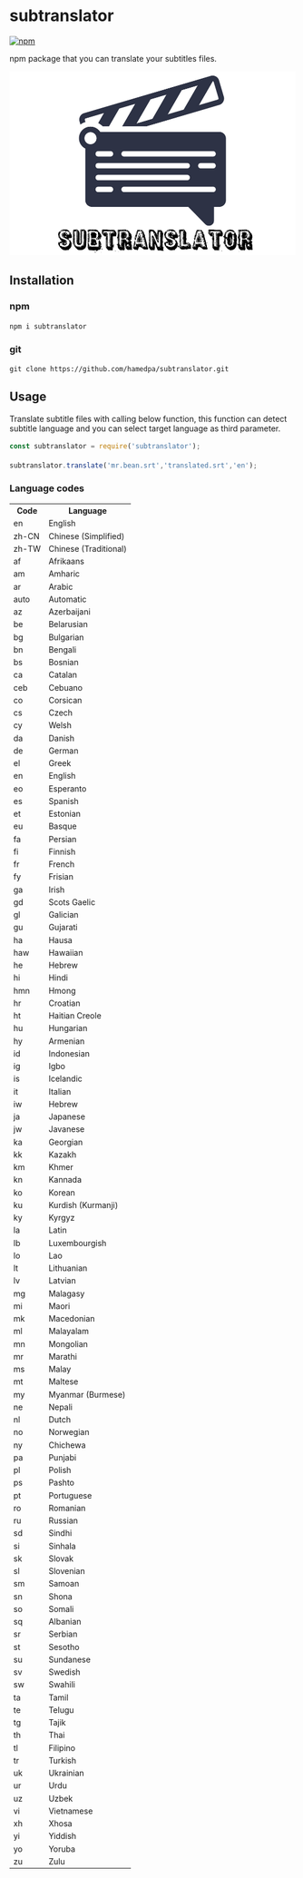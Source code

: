 # subtranslator
[![npm](https://img.shields.io/npm/v/subtranslator.svg?style=flat-square)](https://www.npmjs.com/package/subtranslator)


npm package that you can translate your subtitles files.

![alt text](https://github.com/hamedpa/subtranslator/blob/master/img/logo.png?raw</td>true)

## Installation

###  npm
```shell
npm i subtranslator
```

### git

```shell
git clone https://github.com/hamedpa/subtranslator.git
```

## Usage
Translate subtitle files with calling below function,
this function can detect subtitle language and you can select target language as third parameter.

```js
const subtranslator = require('subtranslator');

subtranslator.translate('mr.bean.srt','translated.srt','en');
```

### Language codes

<table>
  <tr>
    <th>Code</th>
    <th>Language</th>
    
  </tr>
  <tr>
    <td>en</td>
    <td>English</td>
  </tr>
    <tr>
    <td>zh-CN </td> 
    <td>Chinese (Simplified)</td>
    </tr>
    <tr>
    <td>zh-TW </td> 
    <td>Chinese (Traditional)</td>
    </tr>
    <tr>
    <td>af </td> 
    <td>Afrikaans</td>
    </tr>
    <tr>
    <td>am </td> 
    <td>Amharic</td>
    </tr>
    <tr>
    <td>ar </td> 
    <td>Arabic</td>
    </tr>
    <tr>
    <td>auto </td> 
    <td>Automatic</td>
    </tr>
    <tr>
    <td>az </td> 
    <td>Azerbaijani</td>
    </tr>
    <tr>
    <td>be </td> 
    <td>Belarusian</td>
    </tr>
    <tr>
    <td>bg </td> 
    <td>Bulgarian</td>
    </tr>
    <tr>
    <td>bn </td> 
    <td>Bengali</td>
    </tr>
    <tr>
    <td>bs </td> 
    <td>Bosnian</td>
    </tr>
    <tr>
    <td>ca </td> 
    <td>Catalan</td>
    </tr>
    <tr>
    <td>ceb </td> 
    <td>Cebuano</td>
    </tr>
    <tr>
    <td>co </td> 
    <td>Corsican</td>
    </tr>
    <tr>
    <td>cs </td> 
    <td>Czech</td>
    </tr>
    <tr>
    <td>cy </td> 
    <td>Welsh</td>
    </tr>
    <tr>
    <td>da </td> 
    <td>Danish</td>
    </tr>
    <tr>
    <td>de </td> 
    <td>German</td>
    </tr>
    <tr>
    <td>el </td> 
    <td>Greek</td>
    </tr>
    <tr>
    <td>en </td> 
    <td>English</td>
    </tr>
    <tr>
    <td>eo </td> 
    <td>Esperanto</td>
    </tr>
    <tr>
    <td>es </td> 
    <td>Spanish</td>
    </tr>
    <tr>
    <td>et </td> 
    <td>Estonian</td>
    </tr>
    <tr>
    <td>eu </td> 
    <td>Basque</td>
    </tr>
    <tr>
    <td>fa </td> 
    <td>Persian</td>
    </tr>
    <tr>
    <td>fi </td> 
    <td>Finnish</td>
    </tr>
    <tr>
    <td>fr </td> 
    <td>French</td>
    </tr>
    <tr>
    <td>fy </td> 
    <td>Frisian</td>
    </tr>
    <tr>
    <td>ga </td> 
    <td>Irish</td>
    </tr>
    <tr>
    <td>gd </td> 
    <td>Scots Gaelic</td>
    </tr>
    <tr>
    <td>gl </td> 
    <td>Galician</td>
    </tr>
    <tr>
    <td>gu </td> 
    <td>Gujarati</td>
    </tr>
    <tr>
    <td>ha </td> 
    <td>Hausa</td>
    </tr>
    <tr>
    <td>haw </td> 
    <td>Hawaiian</td>
    </tr>
    <tr>
    <td>he </td> 
    <td>Hebrew</td>
    </tr>
    <tr>
    <td>hi </td> 
    <td>Hindi</td>
    </tr>
    <tr>
    <td>hmn </td> 
    <td>Hmong</td>
    </tr>
    <tr>
    <td>hr </td> 
    <td>Croatian</td>
    </tr>
    <tr>
    <td>ht </td> 
    <td>Haitian Creole</td>
    </tr>
    <tr>
    <td>hu </td> 
    <td>Hungarian</td>
    </tr>
    <tr>
    <td>hy </td> 
    <td>Armenian</td>
    </tr>
    <tr>
    <td>id </td> 
    <td>Indonesian</td>
    </tr>
    <tr>
    <td>ig </td> 
    <td>Igbo</td>
    </tr>
    <tr>
    <td>is </td> 
    <td>Icelandic</td>
    </tr>
    <tr>
    <td>it </td> 
    <td>Italian</td>
    </tr>
    <tr>
    <td>iw </td> 
    <td>Hebrew</td>
    </tr>
    <tr>
    <td>ja </td> 
    <td>Japanese</td>
    </tr>
    <tr>
    <td>jw </td> 
    <td>Javanese</td>
    </tr>
    <tr>
    <td>ka </td> 
    <td>Georgian</td>
    </tr>
    <tr>
    <td>kk </td> 
    <td>Kazakh</td>
    </tr>
    <tr>
    <td>km </td> 
    <td>Khmer</td>
    </tr>
    <tr>
    <td>kn </td> 
    <td>Kannada</td>
    </tr>
    <tr>
    <td>ko </td> 
    <td>Korean</td>
    </tr>
    <tr>
    <td>ku </td> 
    <td>Kurdish (Kurmanji)</td>
    </tr>
    <tr>
    <td>ky </td> 
    <td>Kyrgyz</td>
    </tr>
    <tr>
    <td>la </td> 
    <td>Latin</td>
    </tr>
    <tr>
    <td>lb </td> 
    <td>Luxembourgish</td>
    </tr>
    <tr>
    <td>lo </td> 
    <td>Lao</td>
    </tr>
    <tr>
    <td>lt </td> 
    <td>Lithuanian</td>
    </tr>
    <tr>
    <td>lv </td> 
    <td>Latvian</td>
    </tr>
    <tr>
    <td>mg </td> 
    <td>Malagasy</td>
    </tr>
    <tr>
    <td>mi </td> 
    <td>Maori</td>
    </tr>
    <tr>
    <td>mk </td> 
    <td>Macedonian</td>
    </tr>
    <tr>
    <td>ml </td> 
    <td>Malayalam</td>
    </tr>
    <tr>
    <td>mn </td> 
    <td>Mongolian</td>
    </tr>
    <tr>
    <td>mr </td> 
    <td>Marathi</td>
    </tr>
    <tr>
    <td>ms </td> 
    <td>Malay</td>
    </tr>
    <tr>
    <td>mt </td> 
    <td>Maltese</td>
    </tr>
    <tr>
    <td>my </td> 
    <td>Myanmar (Burmese)</td>
    </tr>
    <tr>
    <td>ne </td> 
    <td>Nepali</td>
    </tr>
    <tr>
    <td>nl </td> 
    <td>Dutch</td>
    </tr>
    <tr>
    <td>no </td> 
    <td>Norwegian</td>
    </tr>
    <tr>
    <td>ny </td> 
    <td>Chichewa</td>
    </tr>
    <tr>
    <td>pa </td> 
    <td>Punjabi</td>
    </tr>
    <tr>
    <td>pl </td> 
    <td>Polish</td>
    </tr>
    <tr>
    <td>ps </td> 
    <td>Pashto</td>
    </tr>
    <tr>
    <td>pt </td> 
    <td>Portuguese</td>
    </tr>
    <tr>
    <td>ro </td> 
    <td>Romanian</td>
    </tr>
    <tr>
    <td>ru </td> 
    <td>Russian</td>
    </tr>
    <tr>
    <td>sd </td> 
    <td>Sindhi</td>
    </tr>
    <tr>
    <td>si </td> 
    <td>Sinhala</td>
    </tr>
    <tr>
    <td>sk </td> 
    <td>Slovak</td>
    </tr>
    <tr>
    <td>sl </td> 
    <td>Slovenian</td>
    </tr>
    <tr>
    <td>sm </td> 
    <td>Samoan</td>
    </tr>
    <tr>
    <td>sn </td> 
    <td>Shona</td>
    </tr>
    <tr>
    <td>so </td> 
    <td>Somali</td>
    </tr>
    <tr>
    <td>sq </td> 
    <td>Albanian</td>
    </tr>
    <tr>
    <td>sr </td> 
    <td>Serbian</td>
    </tr>
    <tr>
    <td>st </td> 
    <td>Sesotho</td>
    </tr>
    <tr>
    <td>su </td> 
    <td>Sundanese</td>
    </tr>
    <tr>
    <td>sv </td> 
    <td>Swedish</td>
    </tr>
    <tr>
    <td>sw </td> 
    <td>Swahili</td>
    </tr>
    <tr>
    <td>ta </td> 
    <td>Tamil</td>
    </tr>
    <tr>
    <td>te </td> 
    <td>Telugu</td>
    </tr>
    <tr>
    <td>tg </td> 
    <td>Tajik</td>
    </tr>
    <tr>
    <td>th </td> 
    <td>Thai</td>
    </tr>
    <tr>
    <td>tl </td> 
    <td>Filipino</td>
    </tr>
    <tr>
    <td>tr </td> 
    <td>Turkish</td>
    </tr>
    <tr>
    <td>uk </td> 
    <td>Ukrainian</td>
    </tr>
    <tr>
    <td>ur </td> 
    <td>Urdu</td>
    </tr>
    <tr>
    <td>uz </td> 
    <td>Uzbek</td>
    </tr>
    <tr>
    <td>vi </td> 
    <td>Vietnamese</td>
    </tr>
    <tr>
    <td>xh </td> 
    <td>Xhosa</td>
    </tr>
    <tr>
    <td>yi </td> 
    <td>Yiddish</td>
    </tr>
    <tr>
    <td>yo </td> 
    <td>Yoruba</td>
    </tr>
    <tr>
    <td>zu </td> 
    <td>Zulu</td>
    </tr>

</table>
